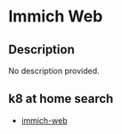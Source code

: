# Immich Web

## Description

No description provided.

## k8 at home search

- [immich-web](https://nanne.dev/k8s-at-home-search/#/immich-web)
